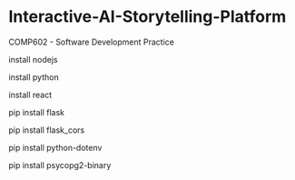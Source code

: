 # Interactive-AI-Storytelling-Platform

COMP602 - Software Development Practice

install nodejs

install python

install react

pip install flask

pip install flask_cors

pip install python-dotenv

pip install psycopg2-binary
